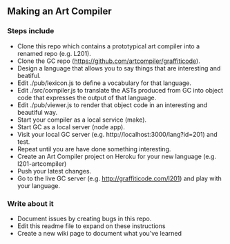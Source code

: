 ## Making an Art Compiler

### Steps include

* Clone this repo which contains a prototypical art compiler into a renamed repo (e.g. L201).
* Clone the GC repo (https://github.com/artcompiler/graffiticode).
* Design a language that allows you to say things that are interesting and beatiful.
* Edit ./pub/lexicon.js to define a vocabulary for that language.
* Edit ./src/compiler.js to translate the ASTs produced from GC into object code that expresses the output of that language.
* Edit ./pub/viewer.js to render that object code in an interesting and beautiful way.
* Start your compiler as a local service (make).
* Start GC as a local server (node app).
* Visit your local GC server (e.g. http://localhost:3000/lang?id=201) and test.
* Repeat until you are have done something interesting.
* Create an Art Compiler project on Heroku for your new language (e.g. l201-artcompiler)
* Push your latest changes.
* Go to the live GC server (e.g. http://graffiticode.com/l201) and play with your language.

### Write about it

* Document issues by creating bugs in this repo.
* Edit this readme file to expand on these instructions
* Create a new wiki page to document what you've learned
